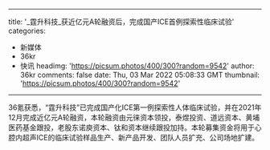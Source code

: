 
---
title: '_霆升科技_获近亿元A轮融资后，完成国产ICE首例探索性临床试验'
categories: 
 - 新媒体
 - 36kr
 - 快讯
headimg: 'https://picsum.photos/400/300?random=9542'
author: 36kr
comments: false
date: Thu, 03 Mar 2022 05:08:33 GMT
thumbnail: 'https://picsum.photos/400/300?random=9542'
---

<div>   
36氪获悉，“霆升科技”已完成国产化ICE第一例探索性人体临床试验，并在2021年12月完成近亿元A轮融资，本轮融资由元徕资本领投，泰煜投资、道远资本、黄埔医药基金跟投，老股东诺庾资本、钛和资本继续跟投加持。本轮募集资金将用于心腔内超声ICE的临床试验样品生产、新产品开发、团队人员扩充、公司场地扩建。  
</div>
            